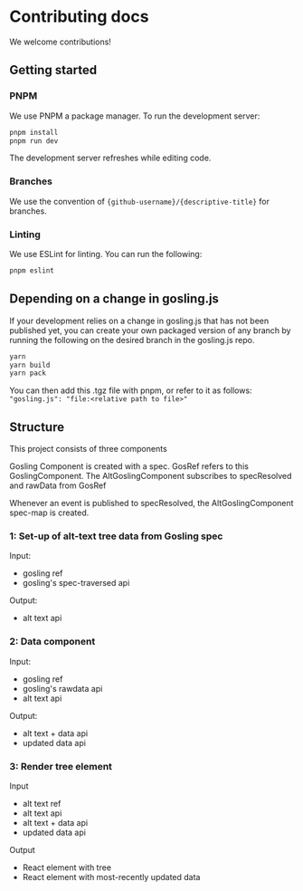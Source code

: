 # Contributing docs

We welcome contributions!

## Getting started

### PNPM
We use PNPM a package manager. To run the development server:

```sh
pnpm install
pnpm run dev
```

The development server refreshes while editing code.

### Branches
We use the convention of `{github-username}/{descriptive-title}` for branches.

### Linting 
We use ESLint for linting. You can run the following: 
```sh
pnpm eslint
```

## Depending on a change in gosling.js
If your development relies on a change in gosling.js that has not been published yet, you can create your own packaged version of any branch by running the following on the desired branch in the gosling.js repo.
```sh
yarn
yarn build
yarn pack
```
You can then add this .tgz file with pnpm, or refer to it as follows:
`"gosling.js": "file:<relative path to file>"`

## Structure

This project consists of three components

Gosling Component is created with a spec.
    GosRef refers to this GoslingComponent.
    The AltGoslingComponent subscribes to specResolved and rawData from GosRef

Whenever an event is published to specResolved, the AltGoslingComponent spec-map is created.
    

### 1: Set-up of alt-text tree data from Gosling spec

Input:
- gosling ref
- gosling's spec-traversed api 

Output:
- alt text api


### 2: Data component

Input:
- gosling ref
- gosling's rawdata api
- alt text api


Output:
- alt text + data api
- updated data api


### 3: Render tree element

Input
- alt text ref
- alt text api
- alt text + data api
- updated data api

Output
- React element with tree
- React element with most-recently updated data
